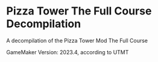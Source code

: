 # Pizza Tower The Full Course Decompilation
A decompilation of the Pizza Tower Mod The Full Course

GameMaker Version: 2023.4, according to UTMT
